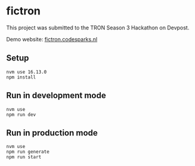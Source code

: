 # fictron

This project was submitted to the TRON Season 3 Hackathon on Devpost.

Demo website: [fictron.codesparks.nl](https://fictron.codesparks.nl)

## Setup

```
nvm use 16.13.0
npm install
```

## Run in development mode

```
nvm use
npm run dev
```

## Run in production mode

```
nvm use
npm run generate
npm run start
```
